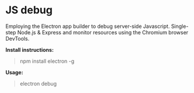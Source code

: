 JS debug
========

Employing the Electron app builder to debug server-side Javascript. Single-step Node.js & Express and monitor resources using the Chromium browser DevTools.

**Install instructions:**
> npm install electron -g

**Usage:**
> electron debug *<script>*

**Example:**
> electron debug sample.js

**Browse:**
* http://localhost/code
* http://localhost/git
